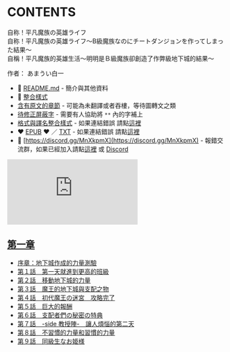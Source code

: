# CONTENTS

自称！平凡魔族の英雄ライフ  
自称！平凡魔族の英雄ライフ～B級魔族なのにチートダンジョンを作ってしまった結果～  
自稱！平凡魔族的英雄生活～明明是Ｂ級魔族卻創造了作弊級地下城的結果～  

作者： あまうい白一  



- :closed_book: [README.md](README.md) - 簡介與其他資料
- :pencil: [整合樣式](%E6%95%B4%E5%90%88%E6%A8%A3%E5%BC%8F.md)
- [含有原文的章節](ja.md) - 可能為未翻譯或者吞樓，等待圖轉文之類
- [待修正屏蔽字](%E5%BE%85%E4%BF%AE%E6%AD%A3%E5%B1%8F%E8%94%BD%E5%AD%97.md) - 需要有人協助將 `**` 內的字補上
- [格式與譯名整合樣式](https://github.com/bluelovers/node-novel/blob/master/lib/locales/%E8%87%AA%E7%A7%B0%EF%BC%81%E5%B9%B3%E5%87%A1%E9%AD%94%E6%97%8F%E3%81%AE%E8%8B%B1%E9%9B%84%E3%83%A9%E3%82%A4%E3%83%95.ts) - 如果連結錯誤 請點[這裡](https://github.com/bluelovers/node-novel/blob/master/lib/locales/)
-  :heart: [EPUB](https://gitlab.com/demonovel/epub-txt/blob/master/syosetu_out/%E8%87%AA%E7%A8%B1%EF%BC%81%E5%B9%B3%E5%87%A1%E9%AD%94%E6%97%8F%E7%9A%84%E8%8B%B1%E9%9B%84%E7%94%9F%E6%B4%BB%EF%BD%9E%E6%98%8E%E6%98%8E%E6%98%AF%EF%BC%A2%E7%B4%9A%E9%AD%94%E6%97%8F%E5%8D%BB%E5%89%B5%E9%80%A0%E4%BA%86%E4%BD%9C%E5%BC%8A%E7%B4%9A%E5%9C%B0%E4%B8%8B%E5%9F%8E%E7%9A%84%E7%B5%90%E6%9E%9C%EF%BD%9E.epub) :heart:  ／ [TXT](https://gitlab.com/demonovel/epub-txt/blob/master/syosetu_out/out/%E8%87%AA%E7%A8%B1%EF%BC%81%E5%B9%B3%E5%87%A1%E9%AD%94%E6%97%8F%E7%9A%84%E8%8B%B1%E9%9B%84%E7%94%9F%E6%B4%BB%EF%BD%9E%E6%98%8E%E6%98%8E%E6%98%AF%EF%BC%A2%E7%B4%9A%E9%AD%94%E6%97%8F.out.txt) - 如果連結錯誤 請點[這裡](https://gitlab.com/demonovel/epub-txt/blob/master/syosetu_out/)
- :mega: [https://discord.gg/MnXkpmX](https://discord.gg/MnXkpmX) - 報錯交流群，如果已經加入請點[這裡](https://discordapp.com/channels/467794087769014273/467794088285175809) 或 [Discord](https://discordapp.com/channels/@me)


![導航目錄](https://chart.apis.google.com/chart?cht=qr&chs=150x150&chl=https://gitlab.com/novel-group/txt-source/blob/master/syosetu_out/自称！平凡魔族の英雄ライフ/導航目錄.md "導航目錄")




## [第一章](00000_%E7%AC%AC%E4%B8%80%E7%AB%A0)

- [序章：地下城作成的力量測驗](00000_%E7%AC%AC%E4%B8%80%E7%AB%A0/00010_%E5%BA%8F%E7%AB%A0%EF%BC%9A%E5%9C%B0%E4%B8%8B%E5%9F%8E%E4%BD%9C%E6%88%90%E7%9A%84%E5%8A%9B%E9%87%8F%E6%B8%AC%E9%A9%97.txt)
- [第１話　第一天就進到更高的班級](00000_%E7%AC%AC%E4%B8%80%E7%AB%A0/00020_%E7%AC%AC%EF%BC%91%E8%A9%B1%E3%80%80%E7%AC%AC%E4%B8%80%E5%A4%A9%E5%B0%B1%E9%80%B2%E5%88%B0%E6%9B%B4%E9%AB%98%E7%9A%84%E7%8F%AD%E7%B4%9A.txt)
- [第２話　移動地下城的力量](00000_%E7%AC%AC%E4%B8%80%E7%AB%A0/00030_%E7%AC%AC%EF%BC%92%E8%A9%B1%E3%80%80%E7%A7%BB%E5%8B%95%E5%9C%B0%E4%B8%8B%E5%9F%8E%E7%9A%84%E5%8A%9B%E9%87%8F.txt)
- [第３話　魔王的地下城與支配之物](00000_%E7%AC%AC%E4%B8%80%E7%AB%A0/00040_%E7%AC%AC%EF%BC%93%E8%A9%B1%E3%80%80%E9%AD%94%E7%8E%8B%E7%9A%84%E5%9C%B0%E4%B8%8B%E5%9F%8E%E8%88%87%E6%94%AF%E9%85%8D%E4%B9%8B%E7%89%A9.txt)
- [第４話　初代魔王の迷宮　攻略完了](00000_%E7%AC%AC%E4%B8%80%E7%AB%A0/00050_%E7%AC%AC%EF%BC%94%E8%A9%B1%E3%80%80%E5%88%9D%E4%BB%A3%E9%AD%94%E7%8E%8B%E3%81%AE%E8%BF%B7%E5%AE%AE%E3%80%80%E6%94%BB%E7%95%A5%E5%AE%8C%E4%BA%86.txt)
- [第５話　巨大的報酬](00000_%E7%AC%AC%E4%B8%80%E7%AB%A0/00060_%E7%AC%AC%EF%BC%95%E8%A9%B1%E3%80%80%E5%B7%A8%E5%A4%A7%E7%9A%84%E5%A0%B1%E9%85%AC.txt)
- [第６話　支配者們の秘密の特典](00000_%E7%AC%AC%E4%B8%80%E7%AB%A0/00070_%E7%AC%AC%EF%BC%96%E8%A9%B1%E3%80%80%E6%94%AF%E9%85%8D%E8%80%85%E5%80%91%E3%81%AE%E7%A7%98%E5%AF%86%E3%81%AE%E7%89%B9%E5%85%B8.txt)
- [第７話　-side 教授陣-　讓人煩惱的第二天](00000_%E7%AC%AC%E4%B8%80%E7%AB%A0/00080_%E7%AC%AC%EF%BC%97%E8%A9%B1%E3%80%80-side%20%E6%95%99%E6%8E%88%E9%99%A3-%E3%80%80%E8%AE%93%E4%BA%BA%E7%85%A9%E6%83%B1%E7%9A%84%E7%AC%AC%E4%BA%8C%E5%A4%A9.txt)
- [第８話　不習慣的力量和習慣的力量](00000_%E7%AC%AC%E4%B8%80%E7%AB%A0/00090_%E7%AC%AC%EF%BC%98%E8%A9%B1%E3%80%80%E4%B8%8D%E7%BF%92%E6%85%A3%E7%9A%84%E5%8A%9B%E9%87%8F%E5%92%8C%E7%BF%92%E6%85%A3%E7%9A%84%E5%8A%9B%E9%87%8F.txt)
- [第９話　同級生なお姫様](00000_%E7%AC%AC%E4%B8%80%E7%AB%A0/00100_%E7%AC%AC%EF%BC%99%E8%A9%B1%E3%80%80%E5%90%8C%E7%B4%9A%E7%94%9F%E3%81%AA%E3%81%8A%E5%A7%AB%E6%A7%98.txt)


